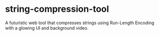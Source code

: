 # string-compression-tool
A futuristic web tool that compresses strings using Run-Length Encoding with a glowing UI and background video.
